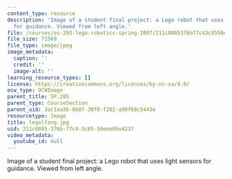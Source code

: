 ```yaml
---
content_type: resource
description: 'Image of a student final project: a Lego robot that uses light sensors
  for guidance. Viewed from left angle.'
file: /courses/es-293-lego-robotics-spring-2007/211c8805376b77c43c8550eee05e4237_legolfang.jpg
file_size: 71569
file_type: image/jpeg
image_metadata:
  caption: ''
  credit: ''
  image-alt: ''
learning_resource_types: []
license: https://creativecommons.org/licenses/by-nc-sa/4.0/
ocw_type: OCWImage
parent_title: SP.285
parent_type: CourseSection
parent_uid: 3ac1aa36-8b07-38f8-f202-a90f68c5443e
resourcetype: Image
title: legolfang.jpg
uid: 211c8805-376b-77c4-3c85-50eee05e4237
video_metadata:
  youtube_id: null
---
```

Image of a student final project: a Lego robot that uses light sensors for guidance. Viewed from left angle.
